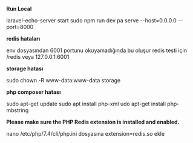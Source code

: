  **Run Local**
 
 laravel-echo-server start
 sudo npm run dev
pa serve --host=0.0.0.0 --port=8000


**redis hataları**

env dosyasından 6001 portunu okuyamadığında bu oluşur
redis testi için /redis veya 127.0.0.1:6001


**storage hatası** 

sudo chown -R www-data:www-data storage


**php composer hatası**

sudo apt-get update
sudo apt install php-xml
udo apt-get install php-mbstring



**Please make sure the PHP Redis extension is installed and enabled.**


nano /etc/php/7.4/cli/php.ini dosyasına 
extension=redis.so ekle
